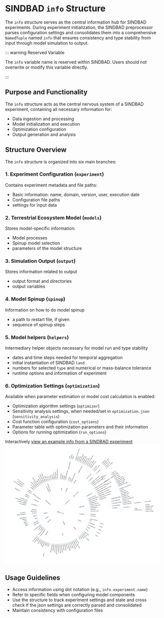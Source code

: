 # SINDBAD `info` Structure

The `info` structure serves as the central information hub for SINDBAD experiments. During experiment initialization, the SINDBAD preprocessor parses configuration settings and consolidates them into a comprehensive `NamedTuple` named `info` that ensures consistency and type stability from input through model simulation to output.

::: warning Reserved Variable

The `info` variable name is reserved within SINDBAD. Users should not overwrite or modify this variable directly.

:::

## Purpose and Functionality

The `info` structure acts as the central nervous system of a SINDBAD experiment, containing all necessary information for:
- Data ingestion and processing
- Model initialization and execution
- Optimization configuration
- Output generation and analysis

## Structure Overview

The `info` structure is organized into six main branches:

### 1. Experiment Configuration (`experiment`)
Contains experiment metadata and file paths:
- Basic information: name, domain, version, user, execution date
- Configuration file paths
- settings for input data

### 2. Terrestrial Ecosystem Model (`models`)
Stores model-specific information:
- Model processes
- Spinup model selection
- parameters of the model structure

### 3. Simulation Output (`output`)
Stores information related to output
- output format and directories
- output variables

### 4. Model Spinup (`spinup`)
Information on how to do model spinup
- a path to restart file, if given
- sequence of spinup steps

### 5. Model helpers (`helpers`)
Intermediary helper objects necessary for model run and type stability
- dates and time steps needed for temporal aggregation
- initial instantiation of SINDBAD `land`
- numbers for selected `type` and numerical or mass-balance tolerance
- runtime options and information of experiment

### 6. Optimization Settings (`optimization`)
Available when parameter estimation or model cost calculation is enabled:
- Optimization algorithm settings (`optimizer`)
- Sensitivity analysis settings, when needed/set in `optimization.json` (`sensitivity_analysis`)
- Cost function configuration (`cost_options`)
- Parameter table with optimization parameters and their information
- Options for running optimization (`run_options`)

Interactively [view an example info from a SINDBAD experiment](http://sindbad-mdi.org/pages/concept/sindbad_info/sindbad_info.html)
![SINDBAD info](../../assets/sindbad_info.png)

## Usage Guidelines

- Access information using dot notation (e.g., `info.experiment.name`)
- Refer to specific fields when configuring model components
- Use the structure to track experiment settings and state and cross check if the json settings are correctly parsed and consolidated
- Maintain consistency with configuration files